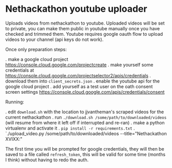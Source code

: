 # Nethackathon youtube uploader

Uploads videos from nethackathon to youtube. Uploaded videos will be set to private, you can make them public in youtube manually once you have checked and trimmed them. Youtube requires google oauth flow to upload videos to your channel (api keys do not work).

Once only preparation steps:

. make a google cloud project https://console.cloud.google.com/projectcreate
. make yourself some credentials at https://console.cloud.google.com/projectselector2/apis/credentials
. download them into `client_secrets.json`
. enable the youtube api for the google cloud project
. add yourself as a test user on the oath consent screen settings https://console.cloud.google.com/apis/credentials/consent

Running:

. edit `download.sh` with the location to jjvantheman's scraped videos for the current nethackathon
. run `./download.sh /some/path/to/downloaded/videos` (will resume from where it left off if interrupted and re-ran)
. make a python virtualenv and activate it
. `pip install -r requirements.txt`
. `./upload_video.py /some/path/to/downloaded/videos --title="Nethackathon XVIXX:"

The first time you will be prompted for google credentials, they will then be saved to a file called `refresh_token`, this will be valid for some time (months I think) without having to redo the auth.

